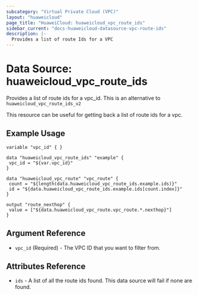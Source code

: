 ```yaml
---
subcategory: "Virtual Private Cloud (VPC)"
layout: "huaweicloud"
page_title: "HuaweiCloud: huaweicloud_vpc_route_ids"
sidebar_current: "docs-huaweicloud-datasource-vpc-route-ids"
description: |-
  Provides a list of route Ids for a VPC
---
```


# Data Source: huaweicloud_vpc_route_ids

Provides a list of route ids for a vpc_id.
This is an alternative to `huaweicloud_vpc_route_ids_v2`

This resource can be useful for getting back a list of route ids for a vpc.

## Example Usage

 ```hcl
 variable "vpc_id" { }

data "huaweicloud_vpc_route_ids" "example" {
  vpc_id = "${var.vpc_id}"
}

data "huaweicloud_vpc_route" "vpc_route" {
  count = "${length(data.huaweicloud_vpc_route_ids.example.ids)}"
  id = "${data.huaweicloud_vpc_route_ids.example.ids[count.index]}"
}

output "route_nexthop" {
  value = ["${data.huaweicloud_vpc_route.vpc_route.*.nexthop}"]
}
 ```

## Argument Reference

* `vpc_id` (Required) - The VPC ID that you want to filter from.

## Attributes Reference

* `ids` - A list of all the route ids found. This data source will fail if none are found.

